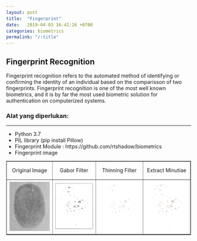 ```yaml
---
layout: post
title:  "Fingerprint"
date:   2019-04-03 16:41:26 +0700
categories: biometrics
permalink: "/:title"
---
```


<h2>Fingerprint Recognition</h2>
<p>Fingerprint recognition refers to the automated method of identifying or confirming the identity of an individual based on the comparisson of two fingerprints. Fingerprint recognition is one of the most well known biometrics, and it is by far the most used biometric solution for authentication on computerized systems.</p>

<h3>Alat yang diperlukan:</h3>
<hr>

<ul>
    <li>Python 3.7</li>
    <li>PIL library (pip install Pillow)</li>
    <li>Fingerprint Module : https://github.com/rtshadow/biometrics</li>
    <li>Fingerprint image</li>
</ul>

<table border="1" width="40%">
	<tr width="50px" height="50px">
		<td><center>Original Image</center></td>
		<td><center>Gabor Filter</center></td>
		<td><center>Thinning Filter</center></td>
		<td><center>Extract Minutiae</center></td>
	</tr>
	<tr width="40%" height="60%">
		<td><center><img src="/assets/biometrics/fingerprint/fingerprint.jpg" width="250px"></center></td>
		<td><center><img src="/assets/biometrics/fingerprint/fingerprint_enhanced.gif" width="250px"></center></td>
		<td><center><img src="/assets/biometrics/fingerprint/fingerprint_enhanced_thinned.gif" width="250px"></center></td>
		<td><center><img src="/assets/biometrics/fingerprint/fingerprint_enhanced_thinned_minutiae.gif" width="250px"></center></td>
	</tr>
</table>